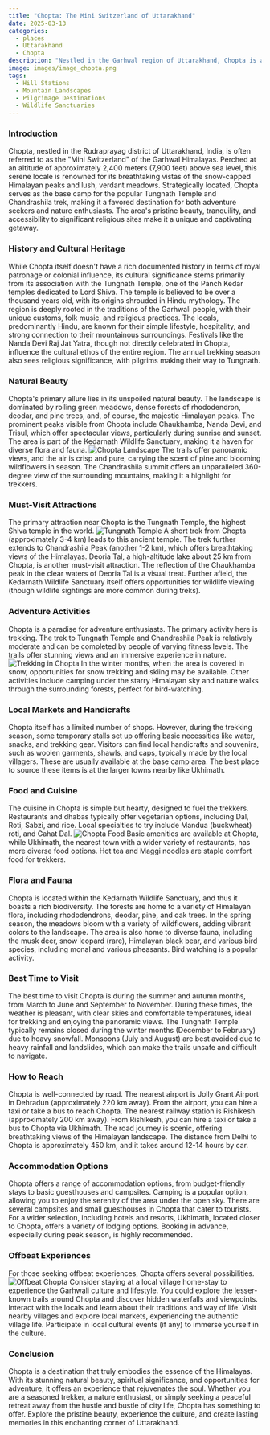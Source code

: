 ```yaml
---
title: "Chopta: The Mini Switzerland of Uttarakhand"
date: 2025-03-13
categories:
  - places
  - Uttarakhand
  - Chopta
description: "Nestled in the Garhwal region of Uttarakhand, Chopta is a picturesque village known for its stunning landscapes and alpine meadows. It serves as the base camp for trekkers heading to Kedarnath and Badrinath, offering breathtaking views of snow-capped peaks and serene valleys."
image: images/image_chopta.png
tags: 
  - Hill Stations
  - Mountain Landscapes
  - Pilgrimage Destinations
  - Wildlife Sanctuaries
---
```



### **Introduction**

Chopta, nestled in the Rudraprayag district of Uttarakhand, India, is often referred to as the "Mini Switzerland" of the Garhwal Himalayas. Perched at an altitude of approximately 2,400 meters (7,900 feet) above sea level, this serene locale is renowned for its breathtaking vistas of the snow-capped Himalayan peaks and lush, verdant meadows. Strategically located, Chopta serves as the base camp for the popular Tungnath Temple and Chandrashila trek, making it a favored destination for both adventure seekers and nature enthusiasts. The area's pristine beauty, tranquility, and accessibility to significant religious sites make it a unique and captivating getaway.

### **History and Cultural Heritage**

While Chopta itself doesn't have a rich documented history in terms of royal patronage or colonial influence, its cultural significance stems primarily from its association with the Tungnath Temple, one of the Panch Kedar temples dedicated to Lord Shiva. The temple is believed to be over a thousand years old, with its origins shrouded in Hindu mythology. The region is deeply rooted in the traditions of the Garhwali people, with their unique customs, folk music, and religious practices. The locals, predominantly Hindu, are known for their simple lifestyle, hospitality, and strong connection to their mountainous surroundings. Festivals like the Nanda Devi Raj Jat Yatra, though not directly celebrated in Chopta, influence the cultural ethos of the entire region. The annual trekking season also sees religious significance, with pilgrims making their way to Tungnath.

###  **Natural Beauty**

Chopta's primary allure lies in its unspoiled natural beauty. The landscape is dominated by rolling green meadows, dense forests of rhododendron, deodar, and pine trees, and, of course, the majestic Himalayan peaks. The prominent peaks visible from Chopta include Chaukhamba, Nanda Devi, and Trisul, which offer spectacular views, particularly during sunrise and sunset. The area is part of the Kedarnath Wildlife Sanctuary, making it a haven for diverse flora and fauna. <img src="placeholder_image_chopta_landscape.jpg" alt="Chopta Landscape"> The trails offer panoramic views, and the air is crisp and pure, carrying the scent of pine and blooming wildflowers in season. The Chandrashila summit offers an unparalleled 360-degree view of the surrounding mountains, making it a highlight for trekkers.

### **Must-Visit Attractions**

The primary attraction near Chopta is the Tungnath Temple, the highest Shiva temple in the world. <img src="placeholder_image_tungnath_temple.jpg" alt="Tungnath Temple"> A short trek from Chopta (approximately 3-4 km) leads to this ancient temple. The trek further extends to Chandrashila Peak (another 1-2 km), which offers breathtaking views of the Himalayas. Deoria Tal, a high-altitude lake about 25 km from Chopta, is another must-visit attraction. The reflection of the Chaukhamba peak in the clear waters of Deoria Tal is a visual treat. Further afield, the Kedarnath Wildlife Sanctuary itself offers opportunities for wildlife viewing (though wildlife sightings are more common during treks).

### **Adventure Activities**

Chopta is a paradise for adventure enthusiasts. The primary activity here is trekking. The trek to Tungnath Temple and Chandrashila Peak is relatively moderate and can be completed by people of varying fitness levels. The trails offer stunning views and an immersive experience in nature. <img src="placeholder_image_chopta_trekking.jpg" alt="Trekking in Chopta"> In the winter months, when the area is covered in snow, opportunities for snow trekking and skiing may be available. Other activities include camping under the starry Himalayan sky and nature walks through the surrounding forests, perfect for bird-watching.

### **Local Markets and Handicrafts**

Chopta itself has a limited number of shops. However, during the trekking season, some temporary stalls set up offering basic necessities like water, snacks, and trekking gear. Visitors can find local handicrafts and souvenirs, such as woolen garments, shawls, and caps, typically made by the local villagers. These are usually available at the base camp area. The best place to source these items is at the larger towns nearby like Ukhimath.

### **Food and Cuisine**

The cuisine in Chopta is simple but hearty, designed to fuel the trekkers. Restaurants and dhabas typically offer vegetarian options, including Dal, Roti, Sabzi, and rice. Local specialties to try include Mandua (buckwheat) roti, and Gahat Dal. <img src="placeholder_image_chopta_food.jpg" alt="Chopta Food"> Basic amenities are available at Chopta, while Ukhimath, the nearest town with a wider variety of restaurants, has more diverse food options. Hot tea and Maggi noodles are staple comfort food for trekkers.

### **Flora and Fauna**

Chopta is located within the Kedarnath Wildlife Sanctuary, and thus it boasts a rich biodiversity. The forests are home to a variety of Himalayan flora, including rhododendrons, deodar, pine, and oak trees. In the spring season, the meadows bloom with a variety of wildflowers, adding vibrant colors to the landscape. The area is also home to diverse fauna, including the musk deer, snow leopard (rare), Himalayan black bear, and various bird species, including monal and various pheasants. Bird watching is a popular activity.

### **Best Time to Visit**

The best time to visit Chopta is during the summer and autumn months, from March to June and September to November. During these times, the weather is pleasant, with clear skies and comfortable temperatures, ideal for trekking and enjoying the panoramic views. The Tungnath Temple typically remains closed during the winter months (December to February) due to heavy snowfall. Monsoons (July and August) are best avoided due to heavy rainfall and landslides, which can make the trails unsafe and difficult to navigate.

### **How to Reach**

Chopta is well-connected by road. The nearest airport is Jolly Grant Airport in Dehradun (approximately 220 km away). From the airport, you can hire a taxi or take a bus to reach Chopta. The nearest railway station is Rishikesh (approximately 200 km away). From Rishikesh, you can hire a taxi or take a bus to Chopta via Ukhimath. The road journey is scenic, offering breathtaking views of the Himalayan landscape. The distance from Delhi to Chopta is approximately 450 km, and it takes around 12-14 hours by car.

### **Accommodation Options**

Chopta offers a range of accommodation options, from budget-friendly stays to basic guesthouses and campsites. Camping is a popular option, allowing you to enjoy the serenity of the area under the open sky. There are several campsites and small guesthouses in Chopta that cater to tourists. For a wider selection, including hotels and resorts, Ukhimath, located closer to Chopta, offers a variety of lodging options. Booking in advance, especially during peak season, is highly recommended.

### **Offbeat Experiences**

For those seeking offbeat experiences, Chopta offers several possibilities. <img src="placeholder_image_offbeat_chopta.jpg" alt="Offbeat Chopta"> Consider staying at a local village home-stay to experience the Garhwali culture and lifestyle. You could explore the lesser-known trails around Chopta and discover hidden waterfalls and viewpoints. Interact with the locals and learn about their traditions and way of life. Visit nearby villages and explore local markets, experiencing the authentic village life. Participate in local cultural events (if any) to immerse yourself in the culture.

### **Conclusion**

Chopta is a destination that truly embodies the essence of the Himalayas. With its stunning natural beauty, spiritual significance, and opportunities for adventure, it offers an experience that rejuvenates the soul. Whether you are a seasoned trekker, a nature enthusiast, or simply seeking a peaceful retreat away from the hustle and bustle of city life, Chopta has something to offer. Explore the pristine beauty, experience the culture, and create lasting memories in this enchanting corner of Uttarakhand.


